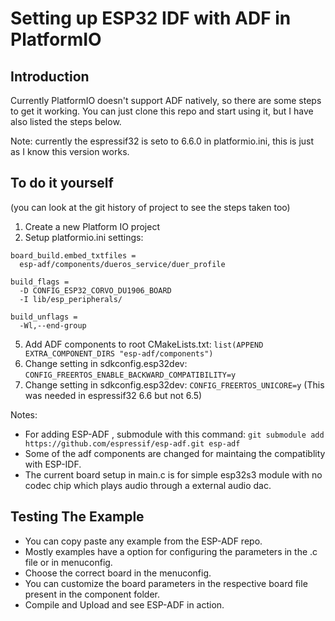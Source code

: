 # Setting up ESP32 IDF with ADF in PlatformIO

## Introduction
Currently PlatformIO doesn't support ADF natively, so there are some steps to get it working.
You can just clone this repo and start using it, but I have also listed the steps below.

Note: currently the espressif32 is seto to 6.6.0 in platformio.ini, this is just as I know this version works.

## To do it yourself
(you can look at the git history of project to see the steps taken too)
1. Create a new Platform IO project
1. Setup platformio.ini settings:
```
board_build.embed_txtfiles = 
  esp-adf/components/dueros_service/duer_profile
    
build_flags =
  -D CONFIG_ESP32_CORVO_DU1906_BOARD
  -I lib/esp_peripherals/

build_unflags = 
  -Wl,--end-group
```
5. Add ADF components to root CMakeLists.txt: `list(APPEND EXTRA_COMPONENT_DIRS "esp-adf/components")`
6. Change setting in sdkconfig.esp32dev: `CONFIG_FREERTOS_ENABLE_BACKWARD_COMPATIBILITY=y`
6. Change setting in sdkconfig.esp32dev: `CONFIG_FREERTOS_UNICORE=y` (This was needed in espressif32 6.6 but not 6.5)


Notes: 
* For adding ESP-ADF , submodule with this command: `git submodule add https://github.com/espressif/esp-adf.git esp-adf`
* Some of the adf components are changed for maintaing the compatiblity with ESP-IDF.
* The current board setup in main.c is for simple esp32s3 module with no codec chip which plays audio through a external audio dac.

## Testing The Example
* You can copy paste any example from the ESP-ADF repo.
* Mostly examples have a option for configuring the parameters in the .c file or in menuconfig.
* Choose the correct board in the menuconfig.
* You can customize the board parameters in the respective board file present in the component folder.
* Compile and Upload and see ESP-ADF in action.
